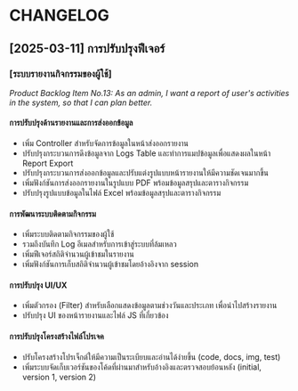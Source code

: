 # CHANGELOG

## [2025-03-11] การปรับปรุงฟีเจอร์

### [ระบบรายงานกิจกรรมของผู้ใช้]
*Product Backlog Item No.13: As an admin, I want a report of user's activities in the system, so that I can plan better.*

#### การปรับปรุงด้านรายงานและการส่งออกข้อมูล
- เพิ่ม Controller สำหรับจัดการข้อมูลในหน้าส่งออกรายงาน
- ปรับปรุงกระบวนการดึงข้อมูลจาก Logs Table และทำการแมปข้อมูลเพื่อแสดงผลในหน้า Report Export
- ปรับปรุงกระบวนการส่งออกข้อมูลและปรับแต่งรูปแบบหน้ารายงานให้มีความชัดเจนมากขึ้น
- เพิ่มฟังก์ชันการส่งออกรายงานในรูปแบบ PDF พร้อมข้อมูลสรุปและตารางกิจกรรม
- ปรับปรุงรูปแบบข้อมูลในไฟล์ Excel พร้อมข้อมูลสรุปและตารางกิจกรรม

#### การพัฒนาระบบติดตามกิจกรรม
- เพิ่มระบบติดตามกิจกรรมของผู้ใช้
- รวมถึงบันทึก Log อีเมลสำหรับการเข้าสู่ระบบที่ล้มเหลว
- เพิ่มฟีเจอร์สถิติจำนวนผู้เข้าชมในรายงาน
- เพิ่มฟังก์ชันการเก็บสถิติจำนวนผู้เข้าชมโดยอ้างอิงจาก session

#### การปรับปรุง UI/UX
- เพิ่มตัวกรอง (Filter) สำหรับเลือกแสดงข้อมูลตามช่วงวันและประเภท เพื่อนำไปสร้างรายงาน
- ปรับปรุง UI ของหน้ารายงานและไฟล์ JS ที่เกี่ยวข้อง

#### การปรับปรุงโครงสร้างไฟล์โปรเจค
- ปรับโครงสร้างโปรเจ็กต์ให้มีความเป็นระเบียบและอ่านได้ง่ายขึ้น (code, docs, img, test)
- เพิ่มระบบจัดเก็บเวอร์ชันของโค้ดที่ผ่านมาสำหรับอ้างอิงและตรวจสอบย้อนหลัง (initial, version 1, version 2)
